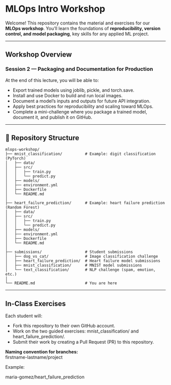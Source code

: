 # MLOps Intro Workshop

Welcome! This repository contains the material and exercises for our **MLOps workshop**.
You’ll learn the foundations of **reproducibility, version control, and model packaging**, key skills for any applied ML project.

---

## Workshop Overview

### Session 2 — Packaging and Documentation for Production

At the end of this lecture, you will be able to:

- Export trained models using joblib, pickle, and torch.save.
- Install and use Docker to build and run local images.
- Document a model’s inputs and outputs for future API integration.
- Apply best practices for reproducibility and scaling toward MLOps.
- Complete a mini-challenge where you package a trained model, document it, and publish it on GitHub.

---

## 📁 Repository Structure

```
mlops-workshop/
├── mnist_classification/          # Example: digit classification (PyTorch)
│   ├── data/
│   ├── src/
│   │   ├── train.py
│   │   └── predict.py
│   ├── models/
│   ├── environment.yml
│   ├── Dockerfile
│   └── README.md
│
├── heart_failure_prediction/      # Example: heart failure prediction (Random Forest)
│   ├── data/
│   ├── src/
│   │   ├── train.py
│   │   └── predict.py
│   ├── models/
│   ├── environment.yml
│   ├── Dockerfile
│   └── README.md
│
├── submissions/                   # Student submissions
│   ├── dog_vs_cat/                # Image classification challenge
│   ├── heart_failure_prediction/  # Heart failure model submissions
│   ├── mnist_classification/      # MNIST model submissions
│   └── text_classification/       # NLP challenge (spam, emotion, etc.)
│
└── README.md                      # You are here
```

---

## In-Class Exercises

Each student will:
- Fork this repository to their own GitHub account.
- Work on the two guided exercises: mnist_classification/ and heart_failure_prediction/.
- Submit their work by creating a Pull Request (PR) to this repository.

**Naming convention for branches:**  
firstname-lastname/project

Example:

maria-gomez/heart_failure_prediction
